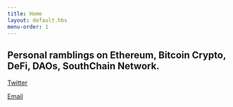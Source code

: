 ```yaml
---
title: Home
layout: default.hbs
menu-order: 1
---
```


## Personal ramblings on Ethereum, Bitcoin Crypto, DeFi, DAOs, SouthChain Network.

[Twitter](https://twitter.com/Ryan_ParkR)

[Email](ryanpark88.rp@gmail.com)

